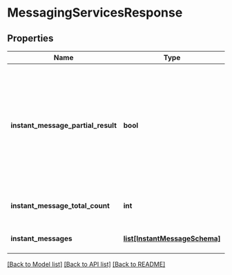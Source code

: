 # MessagingServicesResponse


## Properties
Name | Type | Description | Notes
------------ | ------------- | ------------- | -------------
**instant_message_partial_result** | **bool** | Indicates whether response contains partial result. It could be in case when request took too long and was terminated by timeout. | [optional] 
**instant_message_total_count** | **int** | Total count of matched instant messages. | 
**instant_messages** | [**list[InstantMessageSchema]**](InstantMessageSchema.md) | List of &#x60;Instant messages&#x60;. | [optional] 

[[Back to Model list]](../README.md#documentation-for-models) [[Back to API list]](../README.md#documentation-for-api-endpoints) [[Back to README]](../README.md)


